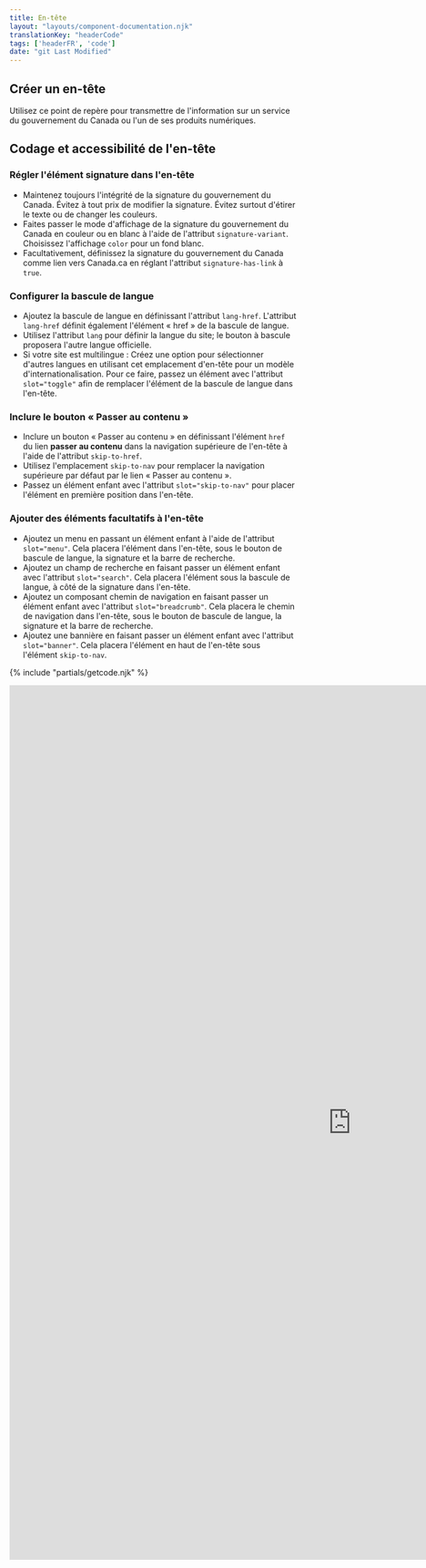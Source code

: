 ```yaml
---
title: En-tête
layout: "layouts/component-documentation.njk"
translationKey: "headerCode"
tags: ['headerFR', 'code']
date: "git Last Modified"
---
```


## Créer un en-tête

Utilisez ce point de repère pour transmettre de l'information sur un service du gouvernement du Canada ou l'un de ses produits numériques.

## Codage et accessibilité de l'en-tête

### Régler l'élément signature dans l'en-tête

- Maintenez toujours l'intégrité de la signature du gouvernement du Canada. Évitez à tout prix de modifier la signature. Évitez surtout d'étirer le texte ou de changer les couleurs.
- Faites passer le mode d'affichage de la signature du gouvernement du Canada en couleur ou en blanc à l'aide de l'attribut `signature-variant`. Choisissez l'affichage `color` pour un fond blanc.
- Facultativement, définissez la signature du gouvernement du Canada comme lien vers Canada.ca en réglant l'attribut `signature-has-link` à `true`.

### Configurer la bascule de langue

- Ajoutez la bascule de langue en définissant l'attribut `lang-href`. L'attribut `lang-href` définit également l'élément « href » de la bascule de langue.
- Utilisez l'attribut `lang` pour définir la langue du site; le bouton à bascule proposera l'autre langue officielle.
- Si votre site est multilingue : Créez une option pour sélectionner d'autres langues en utilisant cet emplacement d'en-tête pour un modèle d'internationalisation. Pour ce faire, passez un élément avec l'attribut `slot="toggle"` afin de remplacer l'élément de la bascule de langue dans l'en-tête.

### Inclure le bouton « Passer au contenu »

- Inclure un bouton « Passer au contenu » en définissant l'élément `href` du lien **passer au contenu** dans la navigation supérieure de l'en-tête à l'aide de l'attribut `skip-to-href`.
- Utilisez l'emplacement `skip-to-nav` pour remplacer la navigation supérieure par défaut par le lien « Passer au contenu ».
- Passez un élément enfant avec l'attribut `slot="skip-to-nav"` pour placer l'élément en première position dans l'en-tête.

### Ajouter des éléments facultatifs à l'en-tête

- Ajoutez un menu en passant un élément enfant à l'aide de l'attribut `slot="menu"`. Cela placera l'élément dans l'en-tête, sous le bouton de bascule de langue, la signature et la barre de recherche.
- Ajoutez un champ de recherche en faisant passer un élément enfant avec l'attribut `slot="search"`. Cela placera l'élément sous la bascule de langue, à côté de la signature dans l'en-tête.
- Ajoutez un composant chemin de navigation en faisant passer un élément enfant avec l'attribut `slot="breadcrumb"`. Cela placera le chemin de navigation dans l'en-tête, sous le bouton de bascule de langue, la signature et la barre de recherche.
- Ajoutez une bannière en faisant passer un élément enfant avec l'attribut `slot="banner"`. Cela placera l'élément en haut de l'en-tête sous l'élément `skip-to-nav`.

{% include "partials/getcode.njk" %}

<iframe
  title="Survol des propriétés et des évènements relatifs à gcds-header."
  src="https://cds-snc.github.io/gcds-components/iframe.html?viewMode=docs&singleStory=true&id=components-header--events-properties"
  width="1200"
  height="1535"
  style="display: block; margin: 0 auto;"
  frameBorder="0"
  allow="clipboard-write"
></iframe>